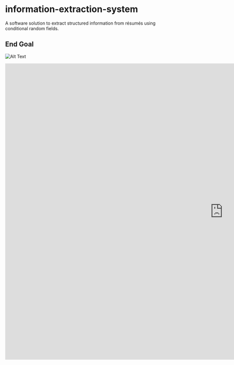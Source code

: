 # information-extraction-system
A software solution to extract structured information from résumés using conditional random fields.
## End Goal
![Alt Text](https://thumbs.gfycat.com/AnguishedVigilantCat-size_restricted.gif)

<iframe src='https://gfycat.com/ifr/AnguishedVigilantCat' frameborder='0' scrolling='no' width='1392' height='944' allowfullscreen></iframe>

